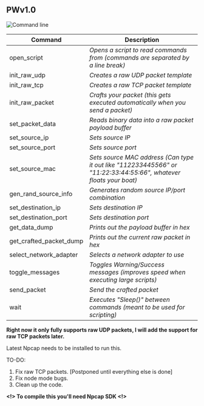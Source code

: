 ## PWv1.0
![Command line](https://0x0.st/zY95.png)

|Command| Description|
|--|--|
|open_script|*Opens a script to read commands from (commands are separated by a line break)*|
|init_raw_udp|*Creates a raw UDP packet template*|
|init_raw_tcp|*Creates a raw TCP packet template*|
|init_raw_packet|*Crafts your packet (this gets executed automatically when you send a packet)*|
|set_packet_data|*Reads binary data into a raw packet payload buffer*|
|set_source_ip|*Sets source IP*|
|set_source_port|*Sets source port*|
|set_source_mac|*Sets source MAC address (Can type it out like "112233445566" or "11:22:33:44:55:66", whatever floats your boat)*|
|gen_rand_source_info|*Generates random source IP/port combination*|
|set_destination_ip|*Sets destination IP*|
|set_destination_port|*Sets destination port*|
|get_data_dump|*Prints out the payload buffer in hex*|
|get_crafted_packet_dump|*Prints out the current raw packet in hex*|
|select_network_adapter|*Selects a network adapter to use*|
|toggle_messages|*Toggles Warning/Success messages (improves speed when executing large scripts)*|
|send_packet|*Send the crafted packet*|
|wait|*Executes "Sleep()" between commands (meant to be used for scripting)*|

**Right now it only fully supports raw UDP packets, I will add the support for raw TCP packets later.**

Latest Npcap needs to be installed to run this.

TO-DO:
 1. Fix raw TCP packets. [Postponed until everything else is done]
 2. Fix node mode bugs.
 3. Clean up the code.
 
 **<!> To compile this you'll need Npcap SDK <!>**
